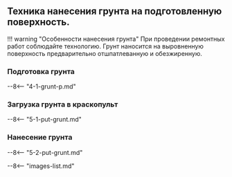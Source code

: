 ## Техника нанесения грунта на подготовленную поверхность.

!!! warning "Особенности нанесения грунта"
	При проведении ремонтных работ соблюдайте технологию. Грунт наносится на выровненную поверхность предварительно отшпатлеванную и обезжиренную.

### Подготовка грунта

--8<-- "4-1-grunt-p.md"

### Загрузка грунта в краскопульт
--8<-- "5-1-put-grunt.md"

### Нанесение грунта
--8<-- "5-2-put-grunt.md"


--8<-- "images-list.md"
